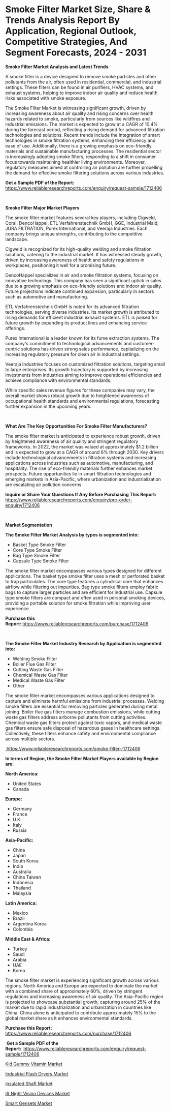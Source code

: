 <p><h1>Smoke Filter Market Size, Share & Trends Analysis Report By Application, Regional Outlook, Competitive Strategies, And Segment Forecasts, 2024 - 2031</h1></p><p><strong>Smoke Filter Market Analysis and Latest Trends</strong></p>
<p><p>A smoke filter is a device designed to remove smoke particles and other pollutants from the air, often used in residential, commercial, and industrial settings. These filters can be found in air purifiers, HVAC systems, and exhaust systems, helping to improve indoor air quality and reduce health risks associated with smoke exposure.</p><p>The Smoke Filter Market is witnessing significant growth, driven by increasing awareness about air quality and rising concerns over health hazards related to smoke, particularly from sources like wildfires and industrial emissions. The market is expected to grow at a CAGR of 10.4% during the forecast period, reflecting a rising demand for advanced filtration technologies and solutions. Recent trends include the integration of smart technologies in smoke filtration systems, enhancing their efficiency and ease of use. Additionally, there is a growing emphasis on eco-friendly materials and sustainable manufacturing processes. The residential sector is increasingly adopting smoke filters, responding to a shift in consumer focus towards maintaining healthier living environments. Moreover, regulatory measures aimed at controlling air pollution are further propelling the demand for effective smoke filtering solutions across various industries.</p></p>
<p><strong>Get a Sample PDF of the Report:&nbsp;</strong> <a href="https://www.reliableresearchreports.com/enquiry/request-sample/1712406?utm_campaign=11&utm_medium=2&utm_source=Github&utm_content=ia&utm_term=22102024&utm_id=smoke-filter">https://www.reliableresearchreports.com/enquiry/request-sample/1712406</a></p>
<p>&nbsp;</p>
<p><strong>Smoke Filter Major Market Players</strong></p>
<p><p>The smoke filter market features several key players, including Cigweld, Coral, DencoHappel, ETL Verfahrenstechnik GmbH, GGE, Industrial Maid, JURA FILTRATION, Purex International, and Veeraja Industries. Each company brings unique strengths, contributing to the competitive landscape.</p><p>Cigweld is recognized for its high-quality welding and smoke filtration solutions, catering to the industrial market. It has witnessed steady growth, driven by increasing awareness of health and safety regulations in workplaces, positioning it well for a promising future.</p><p>DencoHappel specializes in air and smoke filtration systems, focusing on innovative technology. This company has seen a significant uptick in sales due to a growing emphasis on eco-friendly solutions and indoor air quality. Future projections indicate continued expansion, particularly in sectors such as automotive and manufacturing.</p><p>ETL Verfahrenstechnik GmbH is noted for its advanced filtration technologies, serving diverse industries. Its market growth is attributed to rising demands for efficient industrial exhaust systems. ETL is poised for future growth by expanding its product lines and enhancing service offerings.</p><p>Purex International is a leader known for its fume extraction systems. The company's commitment to technological advancements and customer-centric solutions has driven strong sales performance, capitalizing on the increasing regulatory pressure for clean air in industrial settings.</p><p>Veeraja Industries focuses on customized filtration solutions, targeting small to large enterprises. Its growth trajectory is supported by increasing investments from industries aiming to improve operational efficiencies and achieve compliance with environmental standards.</p><p>While specific sales revenue figures for these companies may vary, the overall market shows robust growth due to heightened awareness of occupational health standards and environmental regulations, forecasting further expansion in the upcoming years.</p></p>
<p>&nbsp;</p>
<p><strong>What Are The Key Opportunities For Smoke Filter Manufacturers?</strong></p>
<p><p>The smoke filter market is anticipated to experience robust growth, driven by heightened awareness of air quality and stringent regulatory frameworks. In 2022, the market was valued at approximately $1.2 billion and is expected to grow at a CAGR of around 6% through 2030. Key drivers include technological advancements in filtration systems and increasing applications across industries such as automotive, manufacturing, and hospitality. The rise of eco-friendly materials further enhances market prospects. Future opportunities lie in smart filtration technologies and emerging markets in Asia-Pacific, where urbanization and industrialization are escalating air pollution concerns.</p></p>
<p><strong>Inquire or Share Your Questions If Any Before Purchasing This Report:</strong> <a href="https://www.reliableresearchreports.com/enquiry/pre-order-enquiry/1712406?utm_campaign=11&utm_medium=2&utm_source=Github&utm_content=ia&utm_term=22102024&utm_id=smoke-filter">https://www.reliableresearchreports.com/enquiry/pre-order-enquiry/1712406</a></p>
<p>&nbsp;</p>
<p><strong>Market Segmentation</strong></p>
<p><strong>The Smoke Filter Market Analysis by types is segmented into:</strong></p>
<p><ul><li>Basket Type Smoke Filter</li><li>Core Type Smoke Filter</li><li>Bag Type Smoke Filter</li><li>Capsule Type Smoke Filter</li></ul></p>
<p><p>The smoke filter market encompasses various types designed for different applications. The basket type smoke filter uses a mesh or perforated basket to trap particulates. The core type features a cylindrical core that enhances airflow while filtering out impurities. Bag type smoke filters employ fabric bags to capture larger particles and are efficient for industrial use. Capsule type smoke filters are compact and often used in personal smoking devices, providing a portable solution for smoke filtration while improving user experience.</p></p>
<p><strong>Purchase this Report:&nbsp;</strong><a href="https://www.reliableresearchreports.com/purchase/1712406?utm_campaign=11&utm_medium=2&utm_source=Github&utm_content=ia&utm_term=22102024&utm_id=smoke-filter">https://www.reliableresearchreports.com/purchase/1712406</a></p>
<p>&nbsp;</p>
<p><strong>The Smoke Filter Market Industry Research by Application is segmented into:</strong></p>
<p><ul><li>Welding Smoke Filter</li><li>Boiler Flue Gas Filter</li><li>Cutting Waste Gas Filter</li><li>Chemical Waste Gas Filter</li><li>Medical Waste Gas Filter</li><li>Other</li></ul></p>
<p><p>The smoke filter market encompasses various applications designed to capture and eliminate harmful emissions from industrial processes. Welding smoke filters are essential for removing particles generated during metal joining. Boiler flue gas filters manage combustion emissions, while cutting waste gas filters address airborne pollutants from cutting activities. Chemical waste gas filters protect against toxic vapors, and medical waste gas filters ensure safe disposal of hazardous gases in healthcare settings. Collectively, these filters enhance safety and environmental compliance across multiple sectors.</p></p>
<p><a href="https://www.reliableresearchreports.com/smoke-filter-r1712406?utm_campaign=11&utm_medium=2&utm_source=Github&utm_content=ia&utm_term=22102024&utm_id=smoke-filter">&nbsp;https://www.reliableresearchreports.com/smoke-filter-r1712406</a></p>
<p><strong>In terms of Region, the Smoke Filter Market Players available by Region are:</strong></p>
<p>
    <p> <strong> North America: </strong>
        <ul>
            <li>United States</li>
            <li>Canada</li>
        </ul>
        </p> 
    <p> <strong> Europe: </strong>
        <ul>
            <li>Germany</li>
            <li>France</li>
            <li>U.K.</li>
            <li>Italy</li>
            <li>Russia</li>
        </ul>
        </p> 
    <p> <strong> Asia-Pacific: </strong>
        <ul>
            <li>China</li>
            <li>Japan</li>
            <li>South Korea</li>
            <li>India</li>
            <li>Australia</li>
            <li>China Taiwan</li>
            <li>Indonesia</li>
            <li>Thailand</li>
            <li>Malaysia</li>
        </ul>
        </p> 
    <p> <strong> Latin America: </strong>
        <ul>
            <li>Mexico</li>
            <li>Brazil</li>
            <li>Argentina Korea</li>
            <li>Colombia</li>
        </ul>
        </p> 
    <p> <strong> Middle East & Africa: </strong>
        <ul>
            <li>Turkey</li>
            <li>Saudi</li>
            <li>Arabia</li>
            <li>UAE</li>
            <li>Korea</li>
        </ul>
    </p>
    </p>
<p><p>The smoke filter market is experiencing significant growth across various regions. North America and Europe are expected to dominate the market with a combined share of approximately 60%, driven by stringent regulations and increasing awareness of air quality. The Asia-Pacific region is projected to showcase substantial growth, capturing around 25% of the market due to rapid industrialization and urbanization in countries like China. China alone is anticipated to contribute approximately 15% to the global market share as it enhances environmental standards.</p></p>
<p><strong>Purchase this Report: </strong><a href="https://www.reliableresearchreports.com/purchase/1712406?utm_campaign=11&utm_medium=2&utm_source=Github&utm_content=ia&utm_term=22102024&utm_id=smoke-filter">https://www.reliableresearchreports.com/purchase/1712406</a></p>
<p>&nbsp;<strong>Get a Sample PDF of the Report:&nbsp;&nbsp;</strong><a href="https://www.reliableresearchreports.com/enquiry/request-sample/1712406?utm_campaign=11&utm_medium=2&utm_source=Github&utm_content=ia&utm_term=22102024&utm_id=smoke-filter">https://www.reliableresearchreports.com/enquiry/request-sample/1712406</a></p>
<p><strong></strong></p>
<p><p><a href="https://github.com/ellinutterosx5/Market-Research-Report-List-1/blob/main/kid-gummy-vitamin-market.md?utm_campaign=11&utm_medium=2&utm_source=Github&utm_content=ia&utm_term=22102024&utm_id=smoke-filter">Kid Gummy Vitamin Market</a></p><p><a href="https://issuu.com/reportprime-2/docs/industrial-flash-dryers-market-size_44d985fc936e80?utm_campaign=11&utm_medium=2&utm_source=Github&utm_content=ia&utm_term=22102024&utm_id=smoke-filter">Industrial Flash Dryers Market</a></p><p><a href="https://www.linkedin.com/pulse/global-perspectives-insulated-shaft-market-trends-challenges-ifjaf?utm_campaign=11&utm_medium=2&utm_source=Github&utm_content=ia&utm_term=22102024&utm_id=smoke-filter">Insulated Shaft Market</a></p><p><a href="https://github.com/ambertqocronceb/Market-Research-Report-List-1/blob/main/ir-night-vision-devices-market.md?utm_campaign=11&utm_medium=2&utm_source=Github&utm_content=ia&utm_term=22102024&utm_id=smoke-filter">IR Night Vision Devices Market</a></p><p><a href="https://www.linkedin.com/pulse/smart-gensets-market-ecosystem-competitive-landscape-strategic-9qa4f?utm_campaign=11&utm_medium=2&utm_source=Github&utm_content=ia&utm_term=22102024&utm_id=smoke-filter">Smart Gensets Market</a></p></p>